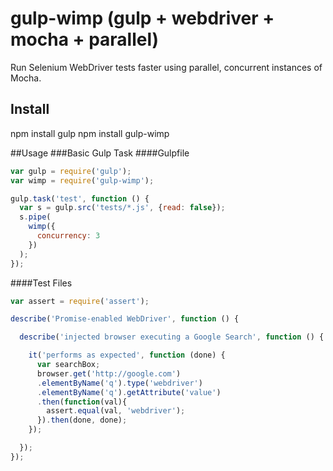 # gulp-wimp (gulp + webdriver + mocha + parallel)

Run Selenium WebDriver tests faster using parallel, concurrent instances of Mocha.

## Install

npm install gulp
npm install gulp-wimp

##Usage
###Basic Gulp Task
####Gulpfile
```javascript
var gulp = require('gulp');
var wimp = require('gulp-wimp');

gulp.task('test', function () {
  var s = gulp.src('tests/*.js', {read: false});
  s.pipe(
    wimp({
      concurrency: 3
    })
  );
});
```
####Test Files
```javascript
var assert = require('assert');

describe('Promise-enabled WebDriver', function () {

  describe('injected browser executing a Google Search', function () {

    it('performs as expected', function (done) {
      var searchBox;
      browser.get('http://google.com')
      .elementByName('q').type('webdriver')
      .elementByName('q').getAttribute('value')
      .then(function(val){
        assert.equal(val, 'webdriver');
      }).then(done, done);
    });

  });
});

```
